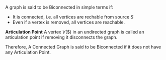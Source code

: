 A graph is said to be Biconnected in simple terms if:
* It is connected, i.e. all vertices are rechable from source $S$
* Even if a vertex is removed, all vertices are reachable.


**Articulation Point**
A vertex $V(\$)$ in an undirected graph is called an articulation point if removing it disconnects the graph.

Therefore, A Connected Graph is said to be Biconnected if it does not have any Articulation Point.